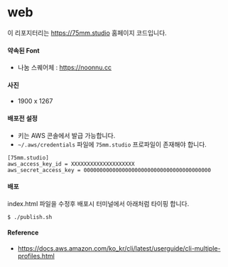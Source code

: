 # web

이 리포지터리는 https://75mm.studio 홈페이지 코드입니다.

#### 약속된 Font
- 나눔 스퀘어체 : https://noonnu.cc

#### 사진
- 1900 x 1267

#### 배포전 설정
- 키는 AWS 콘솔에서 발급 가능합니다.
- `~/.aws/credentials` 파일에 `75mm.studio` 프로파일이 존재해야 합니다.

```
[75mm.studio]
aws_access_key_id = XXXXXXXXXXXXXXXXXXXX
aws_secret_access_key = 0000000000000000000000000000000000000000
```

#### 배포
index.html 파일을 수정후 배포시 터미널에서 아래처럼 타이핑 합니다.
```
$ ./publish.sh
```

#### Reference
- https://docs.aws.amazon.com/ko_kr/cli/latest/userguide/cli-multiple-profiles.html
